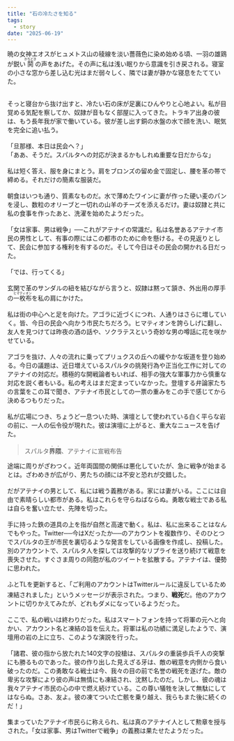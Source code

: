 ```yaml
---
title: "石の冷たさを知る"
tags:
  - story
date: "2025-06-19"
---
```

暁の女神エオスがヒュメトス山の稜線を淡い薔薇色に染め始める頃、一羽の雄鶏が鋭い<ruby>鬨<rt>かちどき</rt></ruby>の声をあげた。その声に私は浅い眠りから意識を引き戻される。寝室の小さな窓から差し込む光はまだ弱々しく、隣では妻が静かな寝息をたてていた。<br>

<!--more-->

<br>
そっと寝台から抜け出すと、冷たい石の床が足裏にひんやりと心地よい。私が目覚める気配を察してか、奴隷が音もなく部屋に入ってきた。トラキア出身の彼は、もう長年我が家で働いている。彼が差し出す銅の水盤の水で顔を洗い、眠気を完全に追い払う。<br>
<br>
「旦那様、本日は民会へ？」<br>
「ああ、そうだ。スパルタへの対応が決まるかもしれぬ重要な日だからな」<br>
<br>
私は短く答え、服を身にまとう。肩をブロンズの留め金で固定し、腰を革の帯で締める。それだけの簡素な服装だ。<br>
<br>
朝食はいつも通り、質素なものだ。水で薄めたワインに妻が作った硬い麦のパンを浸し、数粒のオリーブと一切れの山羊のチーズを添えるだけ。妻は奴隷と共に私の食事を作ったあと、洗濯を始めたようだった。<br>
<br>
「女は家事、男は戦争」──これがアテナイの常識だ。私は名誉あるアテナイ市民の男性として、有事の際にはこの都市のために命を懸ける。その見返りとして、民会に参加する権利を有するのだ。そして今日はその民会の開かれる日だった。<br>
<br>
「では、行ってくる」<br>
<br>
玄関で革のサンダルの紐を結びながら言うと、奴隷は黙って頷き、外出用の厚手の<ruby>一枚布<rt>ヒマティオン</rt></ruby>を私の肩にかけた。<br>
<br>
私は街の中心へと足を向けた。アゴラに近づくにつれ、人通りはさらに増していく。皆、今日の民会へ向かう市民たちだろう。ヒマティオンを誇らしげに翻し、友人を見つけては昨夜の酒の話や、ソクラテスという奇妙な男の噂話に花を咲かせている。<br>
<br>
アゴラを抜け、人々の流れに乗ってプリュクスの丘への緩やかな坂道を登り始める。今日の議題は、近日増えているスパルタの挑発行為や正当化工作に対してのアテナイの対応だ。積極的な開戦論者もいれば、相手の強大な軍事力から慎重な対応を説く者もいる。私の考えはまだ定まっていなかった。登壇する弁論家たちの言葉をこの耳で聞き、アテナイ市民としての一票の重みをこの手で感じてから決めるつもりだった。<br>
<br>
私が広場につき、ちょうど一息ついた時、演壇として使われている白く平らな岩の前に、一人の伝令役が現れた。彼は演壇に上がると、重大なニュースを告げた。<br>

 > スパルタ<strong><ruby>界隈<rt>・・</rt></ruby></strong>、アテナイに宣戦布告<br>

途端に周りがざわつく。近年両国間の関係は悪化していたが、急に戦争が始まるとは。ざわめきが広がり、男たちの顔には不安と恐れが交錯した。<br>
<br>
だがアテナイの男として、私には戦う義務がある。家には妻がいる。ここには自由で素晴らしい都市がある。私はこれらを守らねばならぬ。勇敢な戦士である私は自らを奮い立たせ、先陣を切った。<br>
<br>
手に持った鉄の道具の上を指が自然と高速で動く。私は、私に出来ることはなんでもやった。Twitter──今はXだったか──のアカウントを複数作り、そのひとつでスパルタの王が市民を裏切るような発言をしている画像を作成し、投稿した。別のアカウントで、スパルタ人を探しては攻撃的なリプライを送り続けて戦意を喪失させた。すぐさま周りの同胞が私のツイートを拡散する。アテナイは、優勢に思われた。<br>
<br>
ふとTLを更新すると、「ご利用のアカウントはTwitterルールに違反しているため凍結されました」というメッセージが表示された。つまり、<strong><ruby>戦死<rt>・・</rt></ruby></strong>だ。他のアカウントに切りかえてみたが、どれもダメになっているようだった。<br>
<br>
ここで、私の戦いは終わりだった。私はスマートフォンを持って将軍の元へと向かい、アカウント名と凍結の旨を伝えた。将軍は私の功績に満足したようで、演壇用の岩の上に立ち、このような演説を行った。<br>
<br>
「諸君、彼の指から放たれた140文字の投槍は、スパルタの重装歩兵千人の突撃にも勝るものであった。彼の作り出した見えざる牙は、敵の戦意を内側から食い破ったのだ。この勇敢なる戦士は今、我々の目の前で名誉の戦死を遂げた。敵の卑劣な攻撃により彼の声は無情にも凍結され、沈黙したのだ。しかし、彼の魂は我々アテナイ市民の心の中で燃え続けている。この尊い犠牲を決して無駄にしてはならぬ。さあ、友よ。彼の凍てついた亡骸を乗り越え、我らもまた後に続くのだ！」<br>
<br>
集まっていたアテナイ市民らに称えられ、私は真のアテナイ人として勲章を授与された。「女は家事、男はTwitterで戦争」の義務は果たせたようだった。<br>
<br>
